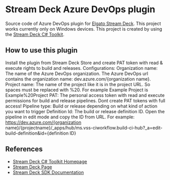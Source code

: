 # Stream Deck Azure DevOps plugin
Source code of Azure DevOps plugin for [Elgato Stream Deck][Stream Deck]. This project works currently only on Windows devices.
This project is created by using the [Stream Deck C# Toolkit][Stream Deck C# Toolkit Homepage].

## How to use this plugin
Install the plugin from Stream Deck Store and create PAT token with read & execute rights to build and releases.
Configurations:
Organization name: The name of the Azure DevOps organization. The Azure DevOps url contains the organization name: dev.azure.com/{organization name}.
Project name: The name of the project like it is in the project URL. So spaces must be replaced with %20. For example Example Project is Example%20Project
PAT: The personal access token with read and execute permissions for build and release pipelines. Dont create PAT tokens with full access!
Pipeline type: Build or release depending on what kind of action you want to trigger
Definition Id: The build or release definition ID. Open the pipeline in edit mode and copy the ID from URL. For example: https://dev.azure.com/{organization name}/{projectname}/_apps/hub/ms.vss-ciworkflow.build-ci-hub?_a=edit-build-definition&id={definition ID}

## References
* [Stream Deck C# Toolkit Homepage](https://github.com/FritzAndFriends/StreamDeckToolkit)
* [Stream Deck Page][Stream Deck]
* [Stream Deck SDK Documentation][Stream Deck SDK]

<!-- References -->
[Stream Deck]: https://www.elgato.com/en/gaming/stream-deck "Elgato's Stream Deck landing page for the hardware, software, and SDK"
[Stream Deck C# Toolkit Homepage]: https://github.com/FritzAndFriends/StreamDeckToolkit "C# Stream Deck library"
[Stream Deck software]: https://www.elgato.com/gaming/downloads "Download the Stream Deck software"
[Stream Deck SDK]: https://developer.elgato.com/documentation/stream-deck "Elgato's online SDK documentation"
[Style Guide]: https://developer.elgato.com/documentation/stream-deck/sdk/style-guide/ "The Stream Deck SDK Style Guide"
[Manifest file]: https://developer.elgato.com/documentation/stream-deck/sdk/manifest "Definition of elements in the manifest.json file"
